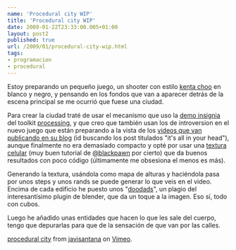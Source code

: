 ```yaml
---
name: 'Procedural city WIP'
title: 'Procedural city WIP'
date: 2009-01-22T23:33:00.005+01:00
layout: post2
published: true
url: /2009/01/procedural-city-wip.html
tags: 
- programacion
- procedural
---
```


Estoy preparando un pequeño juego, un shooter con estilo [kenta choo](http://www.asahi-net.or.jp/~cs8k-cyu/index_e.html) en blanco y negro, y pensando en los fondos que van a aparecer detrás de la escena principal se me ocurrió que fuese una ciudad.  
  
Para crear la ciudad traté de usar el mecanismo que uso la [demo insignia](http://complexification.net/gallery/machines/substrate/index.php) del toolkit [processing](http://www.processing.org), y que creo que también usan los de introversion en el nuevo juego que están preparando a la vista de los [videos que van publicando en su blog](http://forums.introversion.co.uk/defcon/introversion/viewtopic.php?t=1860&highlight=head) (id buscando los post titulados "it's all in your head"), aunque finalmente no era demasiado compacto y opté por usar una [textura celular](http://www.blackpawn.com/texts/cellular/default.html) (muy buen tutorial de [@blackpawn](http://twitter.com/blackpawn) por cierto) que da buenos resultados con poco código (últimamente me obsesiona el menos es más).  
  
Generando la textura, usándola como mapa de alturas y haciéndola pasa por unos steps y unos rands se puede generar lo que veis en el video. Encima de cada edificio he puesto unos "[doodads](http://www.nccn.net/~w_rosky/evan/evan/programs/discombobulator/tutorial.html)", un plagio del interesantísimo plugin de blender, que da un toque a la imagen. Eso sí, todo con cubos.  
  
Luego he añadido unas entidades que hacen lo que les sale del cuerpo, tengo que depurarlas para que de la sensación de que van por las calles.  
  

  
  
[procedural city](http://vimeo.com/) from [javisantana](http://vimeo.com/user856080) on [Vimeo](http://vimeo.com).